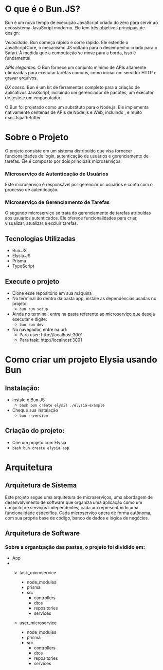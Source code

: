 # O que é o Bun.JS?

Bun é um novo tempo de execução JavaScript criado do zero para servir ao ecossistema JavaScript moderno. Ele tem três objetivos principais de design:

*Velocidade.* Bun começa rápido e corre rápido. Ele estende o JavaScriptCore, o mecanismo JS voltado para o desempenho criado para o Safari. À medida que a computação se move para a borda, isso é fundamental.

*APIs elegantes.* O Bun fornece um conjunto mínimo de APIs altamente otimizadas para executar tarefas comuns, como iniciar um servidor HTTP e gravar arquivos.

*DX coeso.* Bun é um kit de ferramentas completo para a criação de aplicativos JavaScript, incluindo um gerenciador de pacotes, um executor de teste e um empacotador.

O Bun foi projetado como um substituto para o Node.js. Ele implementa nativamente centenas de APIs de Node.js e Web, incluindo , e muito mais.fspathBuffer

# Sobre o Projeto

O projeto consiste em um sistema distribuído que visa fornecer funcionalidades de login, autenticação de usuários e gerenciamento de tarefas. Ele é composto por dois principais microserviços:

### Microserviço de Autenticação de Usuários

Este microserviço é responsável por gerenciar os usuários e conta com o processo de autenticação. 

### Microserviço de Gerenciamento de Tarefas

O segundo microserviço se trata do gerenciamento de tarefas atribuídas aos usuários autenticados. Ele oferece funcionalidades para criar, visualizar, atualizar e excluir tarefas.

## Tecnologias Utilizadas

- Bun.JS
- Elysia.JS
- Prisma
- TypeScript

## Execute o projeto

- Clone esse repositório em sua máquina
- No terminal do dentro da pasta app, instale as dependências usadas no projeto:
  - ```bun run setup```
- Ainda no terminal, entre na pasta referente ao microserviço que deseja executar e digite:
  - ```bun run dev```
- No navegador, entre na url:
  - Para user: http://localhost:3001
  - Para task: http://localhost:3001

# Como criar um projeto Elysia usando Bun

## Instalação:

- Instale o Bun.JS  
  - ```bash bun create elysia ./elysia-example ```
- Cheque sua instalação
  - ```bun --version```

## Criação do projeto:

- Crie um projeto com Elysia
-  ```bash bun create elysia app```

# Arquitetura

## Arquitetura de Sistema

Este projeto segue uma arquitetura de microserviços, uma abordagem de desenvolvimento de software que organiza uma aplicação como um conjunto de serviços independentes, cada um representando uma funcionalidade específica. Cada microserviço opera de forma autônoma, com sua própria base de código, banco de dados e lógica de negócios.

## Arquitetura de Software

### Sobre a organização das pastas, o projeto foi dividido em:

- App
- 
  - task_microservice
    - node_modules
    - prisma
    - src
      - controllers
      - dtos
      - repositories
      - services
        
  - user_microservice
    - node_modules
    - prisma
    - src
      - controllers
      - dtos
      - repositories
      - services

